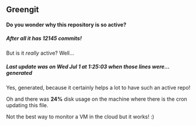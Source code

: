 ## Greengit

#### Do you wonder why this repository is so active?

##### After all it has 12145 commits!

But is it *really* active? Well...

##### Last update was on Wed Jul 1 at 1:25:03 when those lines were... generated

Yes, generated, because it certainly helps a lot to have such an active repo!

Oh and there was **24%** disk usage on the machine
where there is the cron updating this file.

Not the best way to monitor a VM in the cloud but it works! :)
